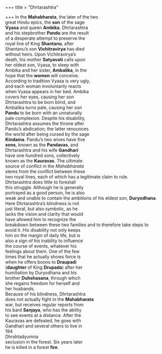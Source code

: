 +++
title = "Dhrtarashtra"

+++
In the **Mahabharata**, the later of the two  
great Hindu epics, the **son** of the sage  
**Vyasa** and queen **Ambika**. Dhrtarashtra  
and his stepbrother **Pandu** are the result  
of a desperate attempt to preserve the  
royal line of King **Shantanu**, after  
Shantanu’s son **Vichitravirya** has died  
without heirs. Upon Vichitravirya’s  
death, his mother **Satyavati** calls upon  
her oldest son, Vyasa, to sleep with  
Ambika and her sister, **Ambalika**, in the  
hope that the **women** will conceive.  
According to tradition Vyasa is very ugly,  
and each woman involuntarily reacts  
when Vyasa appears in her bed. Ambika  
covers her eyes, causing her son  
Dhrtarashtra to be born blind, and  
Ambalika turns pale, causing her son  
**Pandu** to be born with an unnaturally  
pale complexion. Despite his disability,  
Dhrtarashtra assumes the throne after  
Pandu’s abdication; the latter renounces  
the world after being cursed by the sage  
**Kindama**. Pandu’s two wives have five  
**sons**, known as the **Pandavas**, and  
Dhrtarashtra and his wife **Gandhari**  
have one hundred sons, collectively  
known as the **Kauravas**. The ultimate  
source of conflict in the *Mahabharata*  
stems from the conflict between these  
two royal lines, each of which has a legitimate claim to rule.  
Dhrtarashtra does little to forestall  
this struggle. Although he is generally  
portrayed as a good person, he is also  
weak and unable to contain the ambitions of his eldest son, **Duryodhana**.  
Here Dhrtarashtra’s blindness is not  
just literal, but also symbolic, as he  
lacks the vision and clarity that would  
have allowed him to recognize the  
breakdown between these two families and to therefore take steps to  
avoid it. His disability not only keeps  
him on the margin of daily life, but is  
also a sign of his inability to influence  
the course of events, whatever his  
feelings about them. One of the few  
times that he actually shows force is  
when he offers boons to **Draupadi**  
(**daughter** of King **Drupada**) after her  
humiliation by Duryodhana and his  
brother **Duhshasana**, through which  
she regains freedom for herself and  
her husbands.  
Because of his blindness, Dhrtarashtra  
does not actually fight in the **Mahabharata**  
war, but receives regular reports from  
his bard **Sanjaya**, who has the ability  
to see events at a distance. After the  
Kauravas are defeated, he goes with  
Gandhari and several others to live in  
194  
Dhrshtadyumna  
seclusion in the forest. Six years later  
he is killed in a forest **fire**.